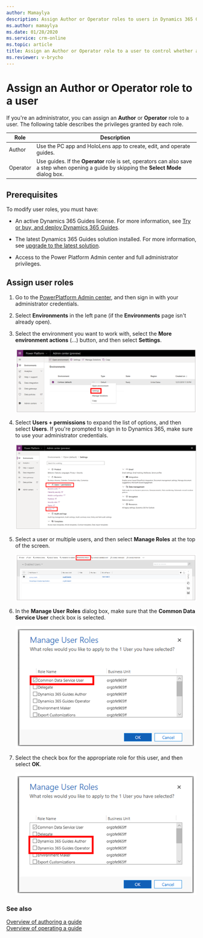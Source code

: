 ```yaml
---
author: Mamaylya
description: Assign Author or Operator roles to users in Dynamics 365 Guides to control whether users can edit and view guides (Author role) or just view guides (Operator role)
ms.author: mamaylya
ms.date: 01/28/2020
ms.service: crm-online
ms.topic: article
title: Assign an Author or Operator role to a user to control whether a user can author a guide or just view a guide (Operator role)
ms.reviewer: v-brycho
---
```


# Assign an Author or Operator role to a user

If you're an administrator, you can assign an **Author** or **Operator** role to a user. The following table describes the privileges granted by each role.

|Role|Description|
|-----------------------|----------------------------------------------------------------------|
|Author|Use the PC app and HoloLens app to create, edit, and operate guides.|
|Operator|Use guides. If the **Operator** role is set, operators can also save a step when opening a guide by skipping the **Select Mode** dialog box.|

## Prerequisites
 
To modify user roles, you must have: 

- An active Dynamics 365 Guides license. For more information, see [Try or buy, and deploy Dynamics 365 Guides](setup.md).

- The latest Dynamics 365 Guides solution installed. For more information, see [upgrade to the latest solution](upgrade.md). 

- Access to the Power Platform Admin center and full administrator privileges. 

## Assign user roles

1. Go to the [PowerPlatform Admin center](https://admin.powerplatform.microsoft.com/environments), and then sign in with your administrator credentials. 

2. Select **Environments** in the left pane (if the **Environments** page isn't already open).  

3. Select the environment you want to work with, select the **More environment actions** (...) button, and then select **Settings**.

   ![Environment settings](media/environment-settings.PNG "Environment settings")
 
4. Select **Users + permissions** to expand the list of options, and then select **Users**. If you're prompted to sign in to Dynamics 365, make sure to use your administrator credentials.   
      
   ![Users selected](media/users-setting.PNG "Users selected")
 
5. Select a user or multiple users, and then select **Manage Roles** at the top of the screen. 
  
   ![Manage Roles](media/select-manage-roles.PNG "Manage Roles")

6. In the **Manage User Roles** dialog box, make sure that the **Common Data Service User** check box is selected. 

   ![Common Data Service User check box](media/common-data-service-user.PNG "Common Data Service User check box")
 
7. Select the check box for the appropriate role for this user, and then select **OK**. 

   ![Author and Operator check boxes](media/select-role.PNG "Author and Operator check boxes")

### See also

[Overview of authoring a guide](authoring-overview.md)<br>
[Overview of operating a guide](operator-overview.md)

